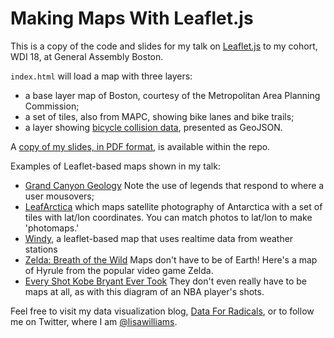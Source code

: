 # Making Maps With Leaflet.js

This is a copy of the code and slides for my talk on [Leaflet.js](http://leafletjs.com/)
to my cohort, WDI 18, at General Assembly Boston.

`index.html` will load a map with three layers:

* a base layer map of Boston, courtesy of the Metropolitan Area Planning Commission;
* a set of tiles, also from MAPC, showing bike lanes and bike trails;
* a layer showing [bicycle collision data](https://dataverse.harvard.edu/dataset.xhtml?persistentId=doi:10.7910/DVN/24713), presented as GeoJSON.

A [copy of my slides, in PDF format](https://github.com/lisawilliams/map/blob/master/web-maps.pdf), is available within the repo.

Examples of Leaflet-based maps shown in my talk:

* [Grand Canyon Geology](http://rclark.github.io/grand-canyon-geology/) Note the use of legends that respond to where a user mousovers;
* [LeafArctica](http://lo-ise.github.io/leafarctica/#0/-87/0) which maps satellite photography of Antarctica with a set of tiles with lat/lon coordinates. You can match photos to lat/lon to make 'photomaps.'
* [Windy](https://www.windy.com/?53.801,-1.582,4), a leaflet-based map that uses realtime data from weather stations
* [Zelda: Breath of the Wild](https://www.zeldadungeon.net/breath-of-the-wild-interactive-map/) Maps don't have to be of Earth! Here's a map of Hyrule from the popular video game Zelda.
* [Every Shot Kobe Bryant Ever Took](http://graphics.latimes.com/kobe-every-shot-ever/) They don't even really have to be maps at all, as with this diagram of an NBA player's shots.

Feel free to visit my data visualization blog, [Data For Radicals](http://dataforradicals.com), or to follow me on Twitter, where I am [@lisawilliams](http://twitter.com/lisawilliams).
